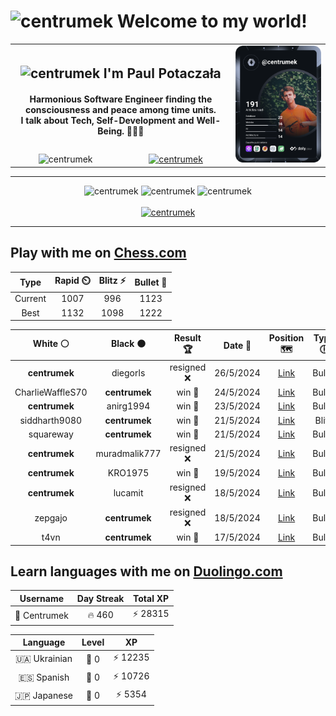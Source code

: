 <h1>
  <img
    src="https://emojis.slackmojis.com/emojis/images/1531849430/4246/blob-sunglasses.gif"
    width="30"
    alt="centrumek"
  />
  Welcome to my world!
</h1>

<table>
  <tbody>
    <tr>
      <td align="center" width="70%" colspan="2">
        <h2>
          <img
            src="https://raw.githubusercontent.com/MartinHeinz/MartinHeinz/master/wave.gif"
            width="30px"
            alt="centrumek"
          />
          I'm Paul Potaczała
        </h2>
        <h4>
          Harmonious Software Engineer finding the consciousness and peace among time units.
          <br/>
          I talk about Tech, Self-Development and Well-Being. 🌿🧘🚀
        </h4>
      </td>
      <td width="30%" rowspan="2">
        <a href="https://app.daily.dev/centrumek">
          <img
            src="./devcard.svg"
            alt="centrumek"
          />
        </a>
      </td>
    </tr>
    <tr align="center">
      <td>
        <img
          src="https://komarev.com/ghpvc/?username=centrumek&label=visitors&color=0e75b6&style=flat"
          alt="centrumek"
        >
      </td>
      <td>
        <a href="https://stackoverflow.com/users/14496012/centrumek">
          <img
            src="https://stackoverflow.com/users/flair/14496012.png?theme=dark"
            alt="centrumek"
          >
        </a>
      </td>
    </tr>
  </tbody>
</table>

---
<div align="center">
  <img 
    src="https://github-readme-stats.vercel.app/api?username=centrumek&show_icons=true&count_private=true&theme=dark&hide_border=true&hide=issues,contribs&bg_color=00000000"
    alt="centrumek"
  />
  <img
    src="https://github-readme-stats.vercel.app/api/top-langs/?username=centrumek&layout=compact&hide_border=true&theme=dark&bg_color=00000000&langs_count=6&exclude_repo=air-statistic-app"
    alt="centrumek"
  />
  <img 
    src="https://github-readme-streak-stats.herokuapp.com?user=centrumek&theme=dark&hide_border=true&background=FFFFFF00"
    alt="centrumek"
  />
  <br/>
  <br/>
  <a href="https://www.buymeacoffee.com/centrumek">
    <img
      src="https://cdn.buymeacoffee.com/buttons/v2/default-orange.png"
      height="50"
      width="210"
      alt="centrumek"
    />
  </a>
</div>

---

## Play with me on [Chess.com](https://www.chess.com/member/centrumek)

<div align="center">
<!--START_SECTION:chessStats-->
<!-- Automatically generated with https://github.com/Balastrong/chess-stats-action -->

| Type | Rapid ⏲️ | Blitz ⚡ | Bullet 🔫 |
|:---:|:---:|:---:|:---:|
| Current | 1007 | 996 | 1123 |
| Best | 1132 | 1098 | 1222 |

| White ⚪ | Black ⚫ | Result 🏆 | Date 📅 | Position 🗺️ | Type 🕕 |
|:---:|:---:|:---:|:---:|:---:|:---:|
| **centrumek** | diegorls | resigned ❌ | 26/5/2024 | <a href="http://www.ee.unb.ca/cgi-bin/tervo/fen.pl?select=2kr3r/p1p4p/2pp2p1/8/2P5/B3P3/P6P/3K1q2 w - -">Link</a> | Bullet |
| CharlieWaffleS70 | **centrumek** | win 🥇 | 24/5/2024 | <a href="http://www.ee.unb.ca/cgi-bin/tervo/fen.pl?select=r5k1/pb2q1p1/1p2p3/2p1r2p/2P1p3/1P2N3/P1Q2PP1/R3R1K1 w - -">Link</a> | Bullet |
| **centrumek** | anirg1994 | win 🥇 | 23/5/2024 | <a href="http://www.ee.unb.ca/cgi-bin/tervo/fen.pl?select=4r3/5k2/p1KB4/Pp5p/8/3P4/8/8 b - -">Link</a> | Bullet |
| siddharth9080 | **centrumek** | win 🥇 | 21/5/2024 | <a href="http://www.ee.unb.ca/cgi-bin/tervo/fen.pl?select=7R/p1p2P2/1p6/3p4/8/4b1k1/PPP5/3K4 w - -">Link</a> | Blitz |
| squareway | **centrumek** | win 🥇 | 21/5/2024 | <a href="http://www.ee.unb.ca/cgi-bin/tervo/fen.pl?select=r1b2r2/pp4k1/2n2p1p/2p2qp1/2B5/2Q2N2/PB3PPP/4R1K1 w - -">Link</a> | Bullet |
| **centrumek** | muradmalik777 | resigned ❌ | 21/5/2024 | <a href="http://www.ee.unb.ca/cgi-bin/tervo/fen.pl?select=2k5/1p6/p2p4/3P4/7r/1K6/8/8 w - -">Link</a> | Bullet |
| **centrumek** | KRO1975 | win 🥇 | 19/5/2024 | <a href="http://www.ee.unb.ca/cgi-bin/tervo/fen.pl?select=8/4R3/1R2p1p1/2p3kn/1b6/4r3/1KP5/8 b - -">Link</a> | Bullet |
| **centrumek** | lucamit | resigned ❌ | 18/5/2024 | <a href="http://www.ee.unb.ca/cgi-bin/tervo/fen.pl?select=7B/1pp2p1p/4k3/p7/8/8/6K1/1r5n w - a6">Link</a> | Bullet |
| zepgajo | **centrumek** | resigned ❌ | 18/5/2024 | <a href="http://www.ee.unb.ca/cgi-bin/tervo/fen.pl?select=8/3kbQ2/rp1p2pB/8/2PRP3/pP1n4/P4PPP/1K1R4 b - -">Link</a> | Bullet |
| t4vn | **centrumek** | win 🥇 | 17/5/2024 | <a href="http://www.ee.unb.ca/cgi-bin/tervo/fen.pl?select=6k1/5ppp/4p3/4P3/8/5N1P/5rq1/4R2K w - -">Link</a> | Bullet |

<!--END_SECTION:chessStats-->
</div>

## Learn languages with me on [Duolingo.com](https://www.duolingo.com/profile/Centrumek)

<div align="center">
<!--START_SECTION:duolingoStats-->
<!-- Automatically generated with https://github.com/centrumek/duolingo-readme-stats-->

| Username | Day Streak | Total XP |
|:---:|:---:|:---:|
| 👤 Centrumek | 🔥 460 | ⚡ 28315 |

| Language | Level | XP |
|:---:|:---:|:---:|
| 🇺🇦 Ukrainian | 👑 0 | ⚡ 12235 |
| 🇪🇸 Spanish | 👑 0 | ⚡ 10726 |
| 🇯🇵 Japanese | 👑 0 | ⚡ 5354 |

<!--END_SECTION:duolingoStats-->
</div>
<!--
**centrumek/centrumek** is a ✨ _special_ ✨ repository because its `README.md` (this file) appears on your GitHub profile.

Here are some ideas to get you started:

- 🔭 I’m currently working on ...
- 🌱 I’m currently learning ...
- 👯 I’m looking to collaborate on ...
- 🤔 I’m looking for help with ...
- 💬 Ask me about ...
- 📫 How to reach me: ...
- 😄 Pronouns: ...
- ⚡ Fun fact: ...
-->

